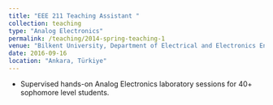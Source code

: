 ```yaml
---
title: "EEE 211 Teaching Assistant "
collection: teaching
type: "Analog Electronics"
permalink: /teaching/2014-spring-teaching-1
venue: "Bilkent University, Department of Electrical and Electronics Engineering"
date: 2016-09-16
location: "Ankara, Türkiye"
---
```


- Supervised hands-on Analog Electronics laboratory sessions for 40+ sophomore level students.

